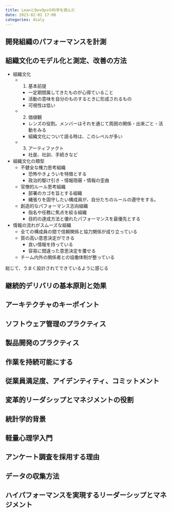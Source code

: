 ```yaml
---
title: LeanとDevOpsの科学を読んだ
date: 2023-02-01 17:00
categories: dialy
---
```


## 開発組織のパフォーマンスを計測

## 組織文化のモデル化と測定、改善の方法

- 組織文化
  - 1. 基本前提
    - 一定期間属してきたものが心得ていること
    - 活動の意味を自分のものするときに形成されるもの
    - 可視性は低い
  - 2. 価値観
    - レンズの役割。メンバーはそれを通じて周囲の関係・出来ごと・活動をみる
    - 組織文化について語る時は、このレベルが多い
  - 3. アーティファクト
    - 社是、社訓、手続きなど
- 組織文化の類型
  - 不健全な権力思考組織
    - 恐怖やきょういを特徴とする
    - 政治的駆け引き・情報隠蔽・情報の歪曲
  - 官僚的ルール思考組織
    - 部署のカゴを旨とする組織
    - 縄張りを固守したい構成員が、自分たちのルールの遵守をする。
  - 創造的なパフォーマンス志向組織
    - 指名や任務に焦点を絞る組織
    - 目的の達成方法と優れたパフォーマンスを最優先とする
- 情報の流れがスムーズな組織
  - 全ての構成員の間で信頼関係と協力関係が成り立っている
  - 質の高い意思決定ができる
    - 良い情報を持っている
    - 容易に間違った意思決定を覆せる
  - チーム内外の関係者との協働体制が整っている

総じて、うまく設計されてできているように感じる

## 継続的デリバリの基本原則と効果

## アーキテクチャのキーポイント

## ソフトウェア管理のプラクティス

## 製品開発のプラクティス

## 作業を持続可能にする

## 従業員満足度、アイデンティティ、コミットメント

## 変革的リーダシップとマネジメントの役割

## 統計学的背景

## 軽量心理学入門

## アンケート調査を採用する理由

## データの収集方法

## ハイパフォーマンスを実現するリーダーシップとマネジメント
